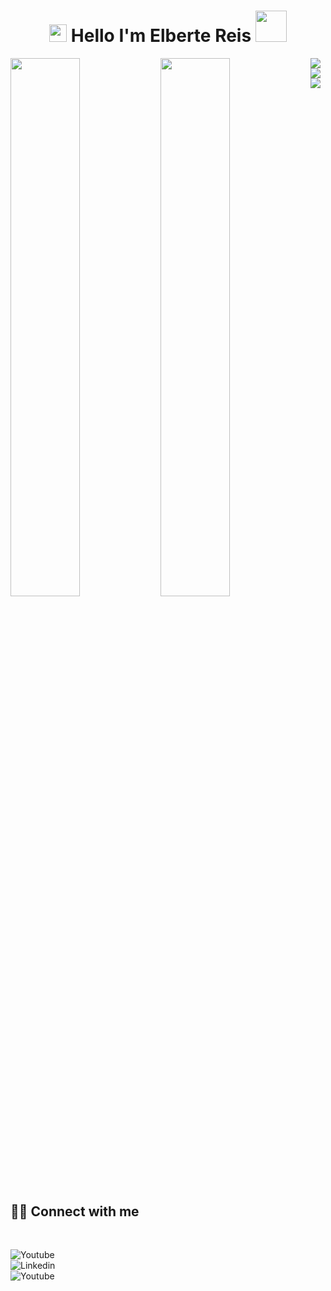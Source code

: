<h1 align="center">
<img src="https://media.giphy.com/media/hvRJCLFzcasrR4ia7z/giphy.gif" width="28">
Hello I'm Elberte Reis  <img src="https://giphy.com/gifs/flaticons-gG9fVWJdN41NeiHhzk" width="50">
</h1>

<!--

Here are some ideas to get you started:

- 🔭 I’m currently working on ...
- 🌱 I’m currently learning ...
- 👯 I’m looking to collaborate on ...
- 🤔 I’m looking for help with ...
- 💬 Ask me about ...
- 📫 How to reach me: ...
- 😄 Pronouns: ...
- ⚡ Fun fact: ...
-->


<img align="left"  width="47%"  src="https://github-readme-stats.vercel.app/api?username=Leonardo-Lourenco&show_icons=true&theme=radical " />

<img align="left" width="47%" src="https://github-readme-stats.vercel.app/api/top-langs/?username=Leonardo-Lourenco&layout=compact" />



<img align="left" src="https://img.shields.io/badge/javascript-%23323330.svg?style=for-the-badge&logo=javascript&logoColor=%23F7DF1E" />

<img align="left" src="https://img.shields.io/badge/python-3670A0?style=for-the-badge&logo=python&logoColor=ffdd54" />

<img src="https://img.shields.io/badge/vuejs-%2335495e.svg?style=for-the-badge&logo=vuedotjs&logoColor=%234FC08D" />


## <br /> 🙋‍♂️ Connect with me 



<!-- Badges template - https://github.com/Ileriayo/markdown-badges#social-->

<br />




  <a  href="https://www.youtube.com/channel/UCedLxTe3k8psOMuF7j-waNQ/videos"><img align="left" alt="Youtube" title="Youtube" src="https://img.shields.io/badge/-YouTube-red?style=for-the-badge&logo=youtube&logoColor=white"/></a>
  <br />
  <a  href="https://www.linkedin.com/in/elbertereis/"><img align="left" alt="Linkedin" title="Youtube" src="https://img.shields.io/badge/linkedin-%230077B5.svg?style=for-the-badge&logo=linkedin&logoColor=white"/></a>
  <br />
 <a  href="https://www.instagram.com/coffee.tag.podcast/"><img align="left" alt="Youtube" title="Instagram" src="https://img.shields.io/badge/instagram-%23E4405F.svg?style=for-the-badge&logo=Instagram&logoColor=white"/></a>
